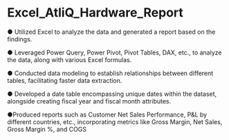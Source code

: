 # Excel_AtliQ_Hardware_Report

● Utilized Excel to analyze the data and generated a report based on the findings.

● Leveraged Power Query, Power Pivot, Pivot Tables, DAX, etc., to analyze the data, along with various Excel formulas.

● Conducted data modeling to establish relationships between different tables, facilitating faster data extraction.

● Developed a date table encompassing unique dates within the dataset, alongside creating fiscal year and fiscal month attributes.

●Produced reports such as Customer Net Sales Performance, P&L by different countries, etc., incorporating metrics like Gross Margin, Net Sales, Gross Margin %, and COGS

